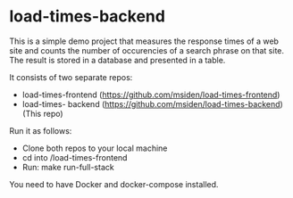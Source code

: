 # load-times-backend

This is a simple demo project that measures the response times of a web site and counts the number of occurencies of a search phrase on that site. The result is stored in a database and presented in a table.

It consists of two separate repos:
* load-times-frontend (https://github.com/msiden/load-times-frontend)
* load-times- backend (https://github.com/msiden/load-times-backend) (This repo)

Run it as follows:
* Clone both repos to your local machine
* cd into /load-times-frontend
* Run: make run-full-stack

You need to have Docker and docker-compose installed.
